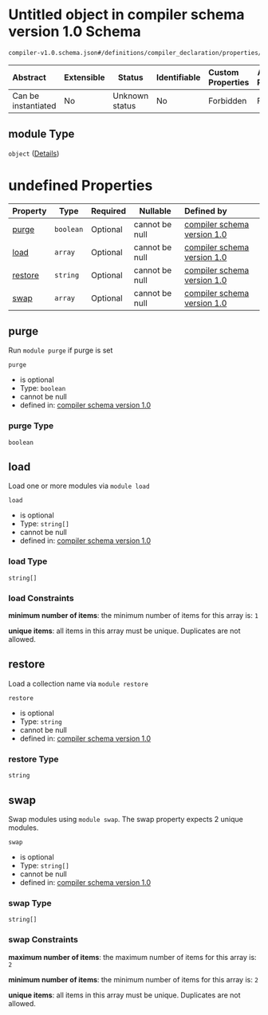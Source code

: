 # Untitled object in compiler schema version 1.0 Schema

```txt
compiler-v1.0.schema.json#/definitions/compiler_declaration/properties/module
```




| Abstract            | Extensible | Status         | Identifiable | Custom Properties | Additional Properties | Access Restrictions | Defined In                                                                             |
| :------------------ | ---------- | -------------- | ------------ | :---------------- | --------------------- | ------------------- | -------------------------------------------------------------------------------------- |
| Can be instantiated | No         | Unknown status | No           | Forbidden         | Forbidden             | none                | [compiler-v1.0.schema.json\*](../out/compiler-v1.0.schema.json "open original schema") |

## module Type

`object` ([Details](compiler-v1-definitions-compiler_declaration-properties-module.md))

# undefined Properties

| Property            | Type      | Required | Nullable       | Defined by                                                                                                                                                                                                             |
| :------------------ | --------- | -------- | -------------- | :--------------------------------------------------------------------------------------------------------------------------------------------------------------------------------------------------------------------- |
| [purge](#purge)     | `boolean` | Optional | cannot be null | [compiler schema version 1.0](compiler-v1-definitions-compiler_declaration-properties-module-properties-purge.md "compiler-v1.0.schema.json#/definitions/compiler_declaration/properties/module/properties/purge")     |
| [load](#load)       | `array`   | Optional | cannot be null | [compiler schema version 1.0](definitions-definitions-list_of_strings.md "compiler-v1.0.schema.json#/definitions/compiler_declaration/properties/module/properties/load")                                              |
| [restore](#restore) | `string`  | Optional | cannot be null | [compiler schema version 1.0](compiler-v1-definitions-compiler_declaration-properties-module-properties-restore.md "compiler-v1.0.schema.json#/definitions/compiler_declaration/properties/module/properties/restore") |
| [swap](#swap)       | `array`   | Optional | cannot be null | [compiler schema version 1.0](compiler-v1-definitions-compiler_declaration-properties-module-properties-swap.md "compiler-v1.0.schema.json#/definitions/compiler_declaration/properties/module/properties/swap")       |

## purge

Run `module purge` if purge is set


`purge`

-   is optional
-   Type: `boolean`
-   cannot be null
-   defined in: [compiler schema version 1.0](compiler-v1-definitions-compiler_declaration-properties-module-properties-purge.md "compiler-v1.0.schema.json#/definitions/compiler_declaration/properties/module/properties/purge")

### purge Type

`boolean`

## load

Load one or more modules via `module load`


`load`

-   is optional
-   Type: `string[]`
-   cannot be null
-   defined in: [compiler schema version 1.0](definitions-definitions-list_of_strings.md "compiler-v1.0.schema.json#/definitions/compiler_declaration/properties/module/properties/load")

### load Type

`string[]`

### load Constraints

**minimum number of items**: the minimum number of items for this array is: `1`

**unique items**: all items in this array must be unique. Duplicates are not allowed.

## restore

Load a collection name via `module restore`


`restore`

-   is optional
-   Type: `string`
-   cannot be null
-   defined in: [compiler schema version 1.0](compiler-v1-definitions-compiler_declaration-properties-module-properties-restore.md "compiler-v1.0.schema.json#/definitions/compiler_declaration/properties/module/properties/restore")

### restore Type

`string`

## swap

Swap modules using `module swap`. The swap property expects 2 unique modules.


`swap`

-   is optional
-   Type: `string[]`
-   cannot be null
-   defined in: [compiler schema version 1.0](compiler-v1-definitions-compiler_declaration-properties-module-properties-swap.md "compiler-v1.0.schema.json#/definitions/compiler_declaration/properties/module/properties/swap")

### swap Type

`string[]`

### swap Constraints

**maximum number of items**: the maximum number of items for this array is: `2`

**minimum number of items**: the minimum number of items for this array is: `2`

**unique items**: all items in this array must be unique. Duplicates are not allowed.
